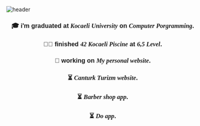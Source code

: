 ![header](https://capsule-render.vercel.app/api?type=waving&color=0:1F51FF,100:13294B&text=Hi,%20I%27m%20Talib!🔥🥱&animation=scaleIn&height=200&&fontSize=24&fontAlignY=40&fontAlign=50&fontColor=FFFFFF)

<div style="text-align: center; font-family: helvetica ;"> 

<h3> 🎓 i'm graduated at<i style="font-family: Andalé Mono;"> Kocaeli University</i> on <i style="font-family: Andalé Mono;"> Computer Porgramming</i>.</h3>
<h3> 👨‍💻 finished <i style="font-family: Andalé Mono;">42 Kocaeli Piscine</i> at <i style="font-family: Andalé Mono;">6,5 Level</i>.</h3>
<h3> 🔧 working on <i style="font-family: Andalé Mono;">My personal website</i>.</h3>
<h3> ⏳ <i style="font-family: Andalé Mono;">Canturk Turizm website</i>.</h3>
<h3> ⏳ <i style="font-family: Andalé Mono;">Barber shop app</i>.</h3>
<h3> ⏳  <i style="font-family: Andalé Mono;">Do app</i>.</h3>

 </div>

<div id="lottiecontainer" class="flex justify-center items-center" style="width: 100%; height: 540px; overflow: hidden; margin: auto; cursor: default; background: transparent;"><div id="zl91o" class="spinner" style="display: none;"></div> 

<lottie-player autoplay="true" loop="" src="https://assets10.lottiefiles.com/packages/lf20_ygx3im07.json" id="71rrq" speed="1" class="lottieanimation" background="transparent" style="width: 100%; height: 540px; overflow: hidden; margin: auto; cursor: default; background: transparent;"></lottie-player>

</div>
